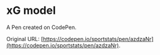 # xG model

A Pen created on CodePen.

Original URL: [https://codepen.io/sportstats/pen/azdzaNr](https://codepen.io/sportstats/pen/azdzaNr).

